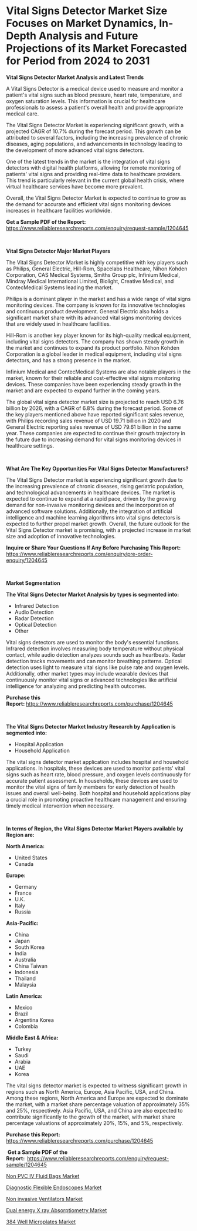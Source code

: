 <p><h1>Vital Signs Detector Market Size Focuses on Market Dynamics, In-Depth Analysis and Future Projections of its Market Forecasted for Period from 2024 to 2031</h1></p><p><strong>Vital Signs Detector Market Analysis and Latest Trends</strong></p>
<p><p>A Vital Signs Detector is a medical device used to measure and monitor a patient's vital signs such as blood pressure, heart rate, temperature, and oxygen saturation levels. This information is crucial for healthcare professionals to assess a patient's overall health and provide appropriate medical care.</p><p>The Vital Signs Detector Market is experiencing significant growth, with a projected CAGR of 10.7% during the forecast period. This growth can be attributed to several factors, including the increasing prevalence of chronic diseases, aging populations, and advancements in technology leading to the development of more advanced vital signs detectors.</p><p>One of the latest trends in the market is the integration of vital signs detectors with digital health platforms, allowing for remote monitoring of patients' vital signs and providing real-time data to healthcare providers. This trend is particularly relevant in the current global health crisis, where virtual healthcare services have become more prevalent.</p><p>Overall, the Vital Signs Detector Market is expected to continue to grow as the demand for accurate and efficient vital signs monitoring devices increases in healthcare facilities worldwide.</p></p>
<p><strong>Get a Sample PDF of the Report:&nbsp;</strong> <a href="https://www.reliableresearchreports.com/enquiry/request-sample/1204645">https://www.reliableresearchreports.com/enquiry/request-sample/1204645</a></p>
<p>&nbsp;</p>
<p><strong>Vital Signs Detector Major Market Players</strong></p>
<p><p>The Vital Signs Detector Market is highly competitive with key players such as Philips, General Electric, Hill-Rom, Spacelabs Healthcare, Nihon Kohden Corporation, CAS Medical Systems, Smiths Group plc, Infinium Medical, Mindray Medical International Limited, Biolight, Creative Medical, and ContecMedical Systems leading the market.</p><p>Philips is a dominant player in the market and has a wide range of vital signs monitoring devices. The company is known for its innovative technologies and continuous product development. General Electric also holds a significant market share with its advanced vital signs monitoring devices that are widely used in healthcare facilities.</p><p>Hill-Rom is another key player known for its high-quality medical equipment, including vital signs detectors. The company has shown steady growth in the market and continues to expand its product portfolio. Nihon Kohden Corporation is a global leader in medical equipment, including vital signs detectors, and has a strong presence in the market.</p><p>Infinium Medical and ContecMedical Systems are also notable players in the market, known for their reliable and cost-effective vital signs monitoring devices. These companies have been experiencing steady growth in the market and are expected to expand further in the coming years.</p><p>The global vital signs detector market size is projected to reach USD 6.76 billion by 2026, with a CAGR of 6.8% during the forecast period. Some of the key players mentioned above have reported significant sales revenue, with Philips recording sales revenue of USD 19.71 billion in 2020 and General Electric reporting sales revenue of USD 79.61 billion in the same year. These companies are expected to continue their growth trajectory in the future due to increasing demand for vital signs monitoring devices in healthcare settings.</p></p>
<p>&nbsp;</p>
<p><strong>What Are The Key Opportunities For Vital Signs Detector Manufacturers?</strong></p>
<p><p>The Vital Signs Detector market is experiencing significant growth due to the increasing prevalence of chronic diseases, rising geriatric population, and technological advancements in healthcare devices. The market is expected to continue to expand at a rapid pace, driven by the growing demand for non-invasive monitoring devices and the incorporation of advanced software solutions. Additionally, the integration of artificial intelligence and machine learning algorithms into vital signs detectors is expected to further propel market growth. Overall, the future outlook for the Vital Signs Detector market is promising, with a projected increase in market size and adoption of innovative technologies.</p></p>
<p><strong>Inquire or Share Your Questions If Any Before Purchasing This Report:</strong> <a href="https://www.reliableresearchreports.com/enquiry/pre-order-enquiry/1204645">https://www.reliableresearchreports.com/enquiry/pre-order-enquiry/1204645</a></p>
<p>&nbsp;</p>
<p><strong>Market Segmentation</strong></p>
<p><strong>The Vital Signs Detector Market Analysis by types is segmented into:</strong></p>
<p><ul><li>Infrared Detection</li><li>Audio Detection</li><li>Radar Detection</li><li>Optical Detection</li><li>Other</li></ul></p>
<p><p>Vital signs detectors are used to monitor the body's essential functions. Infrared detection involves measuring body temperature without physical contact, while audio detection analyzes sounds such as heartbeats. Radar detection tracks movements and can monitor breathing patterns. Optical detection uses light to measure vital signs like pulse rate and oxygen levels. Additionally, other market types may include wearable devices that continuously monitor vital signs or advanced technologies like artificial intelligence for analyzing and predicting health outcomes.</p></p>
<p><strong>Purchase this Report:&nbsp;</strong><a href="https://www.reliableresearchreports.com/purchase/1204645">https://www.reliableresearchreports.com/purchase/1204645</a></p>
<p>&nbsp;</p>
<p><strong>The Vital Signs Detector Market Industry Research by Application is segmented into:</strong></p>
<p><ul><li>Hospital Application</li><li>Household Application</li></ul></p>
<p><p>The vital signs detector market application includes hospital and household applications. In hospitals, these devices are used to monitor patients' vital signs such as heart rate, blood pressure, and oxygen levels continuously for accurate patient assessment. In households, these devices are used to monitor the vital signs of family members for early detection of health issues and overall well-being. Both hospital and household applications play a crucial role in promoting proactive healthcare management and ensuring timely medical intervention when necessary.</p></p>
<p>&nbsp;</p>
<p><strong>In terms of Region, the Vital Signs Detector Market Players available by Region are:</strong></p>
<p>
    <p> <strong> North America: </strong>
        <ul>
            <li>United States</li>
            <li>Canada</li>
        </ul>
        </p> 
    <p> <strong> Europe: </strong>
        <ul>
            <li>Germany</li>
            <li>France</li>
            <li>U.K.</li>
            <li>Italy</li>
            <li>Russia</li>
        </ul>
        </p> 
    <p> <strong> Asia-Pacific: </strong>
        <ul>
            <li>China</li>
            <li>Japan</li>
            <li>South Korea</li>
            <li>India</li>
            <li>Australia</li>
            <li>China Taiwan</li>
            <li>Indonesia</li>
            <li>Thailand</li>
            <li>Malaysia</li>
        </ul>
        </p> 
    <p> <strong> Latin America: </strong>
        <ul>
            <li>Mexico</li>
            <li>Brazil</li>
            <li>Argentina Korea</li>
            <li>Colombia</li>
        </ul>
        </p> 
    <p> <strong> Middle East & Africa: </strong>
        <ul>
            <li>Turkey</li>
            <li>Saudi</li>
            <li>Arabia</li>
            <li>UAE</li>
            <li>Korea</li>
        </ul>
    </p>
    </p>
<p><p>The vital signs detector market is expected to witness significant growth in regions such as North America, Europe, Asia Pacific, USA, and China. Among these regions, North America and Europe are expected to dominate the market, with a market share percentage valuation of approximately 35% and 25%, respectively. Asia Pacific, USA, and China are also expected to contribute significantly to the growth of the market, with market share percentage valuations of approximately 20%, 15%, and 5%, respectively.</p></p>
<p><strong>Purchase this Report: </strong><a href="https://www.reliableresearchreports.com/purchase/1204645">https://www.reliableresearchreports.com/purchase/1204645</a></p>
<p>&nbsp;<strong>Get a Sample PDF of the Report:&nbsp;&nbsp;</strong><a href="https://www.reliableresearchreports.com/enquiry/request-sample/1204645">https://www.reliableresearchreports.com/enquiry/request-sample/1204645</a></p>
<p><strong></strong></p>
<p><p><a href="https://medium.com/@christinegreen87/non-pvc-iv-fluid-bags-market-outlook-industry-overview-and-forecast-2024-to-2031-103e11560f5b">Non PVC IV Fluid Bags Market</a></p><p><a href="https://medium.com/@christinegreen87/diagnostic-flexible-endoscopes-market-trends-and-market-analysis-forecasted-for-period-2024-2031-db265c634fe7">Diagnostic Flexible Endoscopes Market</a></p><p><a href="https://medium.com/@caylawisoky8698/non-invasive-ventilators-market-trends-and-market-analysis-forecasted-for-period-2024-2031-8b12242f4a60">Non invasive Ventilators Market</a></p><p><a href="https://medium.com/@christinegreen87/dual-energy-x-ray-absorptiometry-market-trends-and-market-analysis-forecasted-for-period-2024-2031-ce3db2a8e7e2">Dual energy X ray Absorptiometry Market</a></p><p><a href="https://medium.com/@emilywong49/384-well-microplates-market-outlook-industry-overview-and-forecast-2024-to-2031-907a9f8f51c3">384 Well Microplates Market</a></p></p>